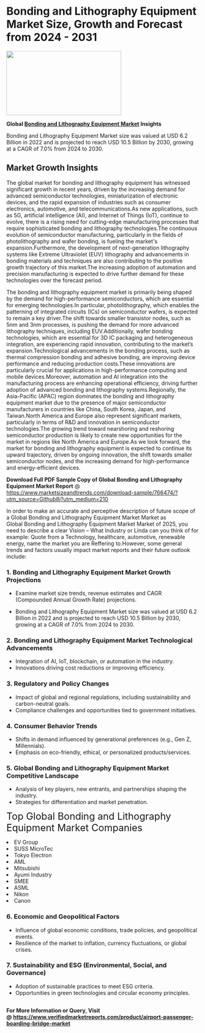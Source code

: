 <H1>Bonding and Lithography Equipment Market Size, Growth and Forecast from 2024 - 2031</H1><img class="aligncenter size-medium wp-image-584254" src="https://thirdeyenews.in/wp-content/uploads/2024/09/Global-Market-Research-300x168.jpeg" alt="" width="300" height="168" /><p><strong>Global&nbsp;<a href="https://www.marketsizeandtrends.com/download-sample/766474/?utm_source=Github8j?utm_medium=210">Bonding and Lithography Equipment Market</a> Insights</strong></p><p>Bonding and Lithography Equipment Market size was valued at USD 6.2 Billion in 2022 and is projected to reach USD 10.5 Billion by 2030, growing at a CAGR of 7.0% from 2024 to 2030.</p><p><h2>Market Growth Insights</h2> <p>The global market for bonding and lithography equipment has witnessed significant growth in recent years, driven by the increasing demand for advanced semiconductor technologies, miniaturization of electronic devices, and the rapid expansion of industries such as consumer electronics, automotive, and telecommunications.As new applications, such as 5G, artificial intelligence (AI), and Internet of Things (IoT), continue to evolve, there is a rising need for cutting-edge manufacturing processes that require sophisticated bonding and lithography technologies.The continuous evolution of semiconductor manufacturing, particularly in the fields of photolithography and wafer bonding, is fueling the market's expansion.Furthermore, the development of next-generation lithography systems like Extreme Ultraviolet (EUV) lithography and advancements in bonding materials and techniques are also contributing to the positive growth trajectory of this market.The increasing adoption of automation and precision manufacturing is expected to drive further demand for these technologies over the forecast period.</p> <p>The bonding and lithography equipment market is primarily being shaped by the demand for high-performance semiconductors, which are essential for emerging technologies.In particular, photolithography, which enables the patterning of integrated circuits (ICs) on semiconductor wafers, is expected to remain a key driver.The shift towards smaller transistor nodes, such as 5nm and 3nm processes, is pushing the demand for more advanced lithography techniques, including EUV.Additionally, wafer bonding technologies, which are essential for 3D IC packaging and heterogeneous integration, are experiencing rapid innovation, contributing to the market’s expansion.Technological advancements in the bonding process, such as thermal compression bonding and adhesive bonding, are improving device performance and reducing production costs.These innovations are particularly crucial for applications in high-performance computing and mobile devices.Moreover, automation and AI integration into the manufacturing process are enhancing operational efficiency, driving further adoption of advanced bonding and lithography systems.Regionally, the Asia-Pacific (APAC) region dominates the bonding and lithography equipment market due to the presence of major semiconductor manufacturers in countries like China, South Korea, Japan, and Taiwan.North America and Europe also represent significant markets, particularly in terms of R&D and innovation in semiconductor technologies.The growing trend toward nearshoring and reshoring semiconductor production is likely to create new opportunities for the market in regions like North America and Europe.As we look forward, the market for bonding and lithography equipment is expected to continue its upward trajectory, driven by ongoing innovation, the shift towards smaller semiconductor nodes, and the increasing demand for high-performance and energy-efficient devices.<p><span class=""><strong>Download Full PDF Sample Copy of Global Bonding and Lithography Equipment Market Report</strong> @ <a href="https://www.marketsizeandtrends.com/download-sample/766474/?utm_source=Github8j?utm_medium=210" target="_blank">https://www.marketsizeandtrends.com/download-sample/766474/?utm_source=Github8j?utm_medium=210</a></span></p><p>In order to make an accurate and perceptive description of future scope of a Global&nbsp;Bonding and Lithography Equipment Market Market as Global&nbsp;Bonding and Lithography Equipment Market Market of 2025, you need to describe a clear Vision &ndash; What Industry or Linda can you think of for example: Quote from a Technology, healthcare, automotive, renewable energy, name the market you are Reffering to.However, some general trends and factors usually impact market reports and their future outlook include:</p><h3>1.&nbsp;<strong>Bonding and Lithography Equipment Market Growth Projections</strong></h3><ul><li>Examine market size trends, revenue estimates and CAGR (Compounded Annual Growth Rate) projections.</li><li><p>Bonding and Lithography Equipment Market size was valued at USD 6.2 Billion in 2022 and is projected to reach USD 10.5 Billion by 2030, growing at a CAGR of 7.0% from 2024 to 2030.</p></li></ul><h3>2.&nbsp;<strong>Bonding and Lithography Equipment Market Technological Advancements</strong></h3><ul><li>Integration of AI, IoT, blockchain, or automation in the industry.</li><li>Innovations driving cost reductions or improving efficiency.</li></ul><h3>3.&nbsp;<strong>Regulatory and Policy Changes</strong></h3><ul><li>Impact of global and regional regulations, including sustainability and carbon-neutral goals.</li><li>Compliance challenges and opportunities tied to government initiatives.</li></ul><h3>4.&nbsp;<strong>Consumer Behavior Trends</strong></h3><ul><li>Shifts in demand influenced by generational preferences (e.g., Gen Z, Millennials).</li><li>Emphasis on eco-friendly, ethical, or personalized products/services.</li></ul><h3>5.&nbsp;<strong>Global Bonding and Lithography Equipment Market Competitive Landscape</strong></h3><ul><li>Analysis of key players, new entrants, and partnerships shaping the industry.</li><li>Strategies for differentiation and market penetration.</li></ul><p data-pm-slice="1 1 []"><span style="color: inherit; font-family: inherit; font-size: 25px;">Top Global Bonding and Lithography Equipment Market Companies</span></p><div class="" data-test-id=""><p><li>EV Group</li><li> SUSS MicroTec</li><li> Tokyo Electron</li><li> AML</li><li> Mitsubishi</li><li> Ayumi Industry</li><li> SMEE</li><li> ASML</li><li> Nikon</li><li> Canon</li></p></div><h3>6.&nbsp;<strong>Economic and Geopolitical Factors</strong></h3><ul><li>Influence of global economic conditions, trade policies, and geopolitical events.</li><li>Resilience of the market to inflation, currency fluctuations, or global crises.</li></ul><h3>7.&nbsp;<strong>Sustainability and ESG (Environmental, Social, and Governance)</strong></h3><ul><li>Adoption of sustainable practices to meet ESG criteria.</li><li>Opportunities in green technologies and circular economy principles.</li></ul><h2><strong style="font-size: 14px;">For More Information or Query, Visit @&nbsp;</strong><a style="background-color: #ffffff; font-size: 14px;" href="https://www.marketsizeandtrends.com/report/bonding-and-lithography-equipment-market/" target="_blank">https://www.verifiedmarketreports.com/product/airport-passenger-boarding-bridge-market</a></h2>
